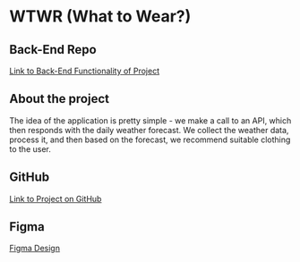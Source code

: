# WTWR (What to Wear?)

## Back-End Repo

[Link to Back-End Functionality of Project](https://github.com/Freddy-PC/se_project_express)

## About the project

The idea of the application is pretty simple - we make a call to an API, which then responds with the daily weather forecast. We collect the weather data, process it, and then based on the forecast, we recommend suitable clothing to the user.

## GitHub

[Link to Project on GitHub](https://Freddy-PC.github.io/se_project_react)

## Figma

[Figma Design](https://www.figma.com/file/DTojSwldenF9UPKQZd6RRb/Sprint-10%3A-WTWR)
